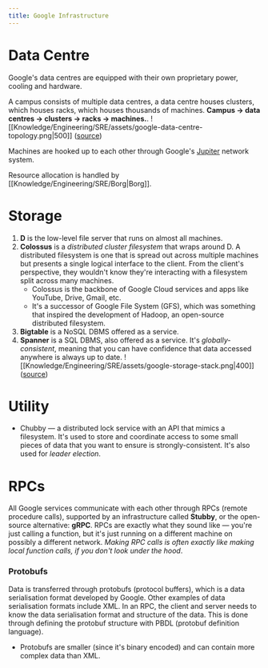 ```yaml
---
title: Google Infrastructure
---
```


# Data Centre
Google's data centres are equipped with their own proprietary power, cooling and hardware.

A campus consists of multiple data centres, a data centre houses clusters, which houses racks, which houses thousands of machines. **Campus → data centres → clusters → racks → machines.**.
![[Knowledge/Engineering/SRE/assets/google-data-centre-topology.png|500]]
([source](https://sre.google/sre-book/production-environment/))

Machines are hooked up to each other through Google's [Jupiter](https://cloud.google.com/blog/topics/systems/the-evolution-of-googles-jupiter-data-center-network) network system.

Resource allocation is handled by [[Knowledge/Engineering/SRE/Borg|Borg]].

# Storage
1. **D** is the low-level file server that runs on almost all machines.
2. **Colossus** is a *distributed cluster filesystem* that wraps around D. A distributed filesystem is one that is spread out across multiple machines but presents a single logical interface to the client. From the client's perspective, they wouldn't know they're interacting with a filesystem split across many machines.
    - Colossus is the backbone of Google Cloud services and apps like YouTube, Drive, Gmail, etc.
    - It's a successor of Google File System (GFS), which was something that inspired the development of Hadoop, an open-source distributed filesystem.
3. **Bigtable** is a NoSQL DBMS offered as a service.
4. **Spanner** is a SQL DBMS, also offered as a service. It's *globally-consistent*, meaning that you can have confidence that data accessed anywhere is always up to date.
![[Knowledge/Engineering/SRE/assets/google-storage-stack.png|400]]
([source](https://sre.google/sre-book/production-environment/))

# Utility
- Chubby — a distributed lock service with an API that mimics a filesystem. It's used to store and coordinate access to some small pieces of data that you want to ensure is strongly-consistent. It's also used for *leader election*.

# RPCs
All Google services communicate with each other through RPCs (remote procedure calls), supported by an infrastructure called **Stubby**, or the open-source alternative: **gRPC**. RPCs are exactly what they sound like — you're just calling a function, but it's just running on a different machine on possibly a different network. *Making RPC calls is often exactly like making local function calls, if you don't look under the hood*.

### Protobufs
Data is transferred through protobufs (protocol buffers), which is a data serialisation format developed by Google. Other examples of data serialisation formats include XML. In an RPC, the client and server needs to know the data serialisation format and structure of the data. This is done through defining the protobuf structure with PBDL (protobuf definition language).
- Protobufs are smaller (since it's binary encoded) and can contain more complex data than XML. 
